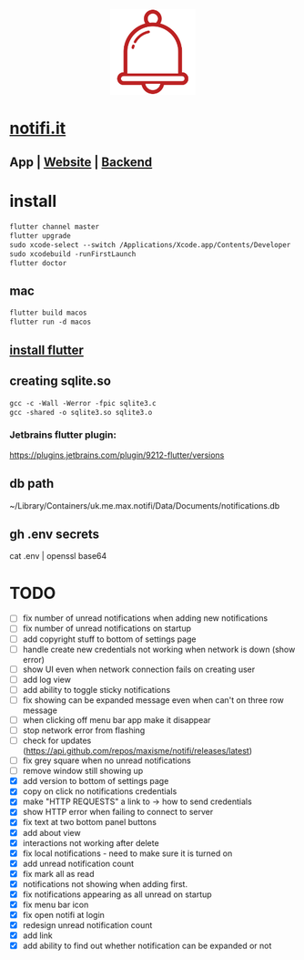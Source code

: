 <p align="center"><img height="150px" src="https://github.com/maxisme/notifi/raw/master/notifi/images/bell.png"></p>

# [notifi.it](https://notifi.it/)

## App | [Website](https://github.com/maxisme/notifi.it) | [Backend](https://github.com/maxisme/notifi-backend)

# install
```
flutter channel master
flutter upgrade
sudo xcode-select --switch /Applications/Xcode.app/Contents/Developer
sudo xcodebuild -runFirstLaunch
flutter doctor
```
## mac
```
flutter build macos
flutter run -d macos
```

## [install flutter](https://flutter.dev/docs/get-started/install)

## creating sqlite.so
```
gcc -c -Wall -Werror -fpic sqlite3.c
gcc -shared -o sqlite3.so sqlite3.o
```

### Jetbrains flutter plugin:
https://plugins.jetbrains.com/plugin/9212-flutter/versions

## db path 
~/Library/Containers/uk.me.max.notifi/Data/Documents/notifications.db

## gh .env secrets
cat .env | openssl base64

# TODO
- [ ] fix number of unread notifications when adding new notifications
- [ ] fix number of unread notifications on startup
- [ ] add copyright stuff to bottom of settings page
- [ ] handle create new credentials not working when network is down (show error)
- [ ] show UI even when network connection fails on creating user
- [ ] add log view
- [ ] add ability to toggle sticky notifications
- [ ] fix showing can be expanded message even when can't on three row message
- [ ] when clicking off menu bar app make it disappear
- [ ] stop network error from flashing
- [ ] check for updates (https://api.github.com/repos/maxisme/notifi/releases/latest)
- [ ] fix grey square when no unread notifications
- [ ] remove window still showing up
- [x] add version to bottom of settings page
- [x] copy on click no notifications credentials
- [x] make "HTTP REQUESTS" a link to -> how to send credentials
- [x] show HTTP error when failing to connect to server
- [x] fix text at two bottom panel buttons
- [x] add about view
- [x] interactions not working after delete
- [x] fix local notifications - need to make sure it is turned on
- [x] add unread notification count
- [x] fix mark all as read
- [x] notifications not showing when adding first.
- [x] fix notifications appearing as all unread on startup
- [x] fix menu bar icon
- [x] fix open notifi at login
- [x] redesign unread notification count
- [x] add link
- [x] add ability to find out whether notification can be expanded or not